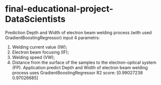 # final-educational-project-DataScientists
Prediction Depth  and Width of electron beam welding process (with used GradientBoostingRegressor)
input 4 parametrs:
1. Welding current value (IW);
2. Electron beam focusing (IF);
3. Welding speed (VW);
4. Distance from the surface of the samples to the electron-optical system (FP).
Application predict Depth  and Width of electron beam welding process uses GradientBoostingRegressor
R2 score: [0.99027238 0.97026685]
